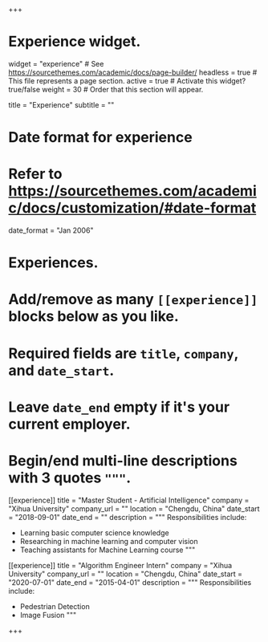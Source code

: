 +++
# Experience widget.
widget = "experience"  # See https://sourcethemes.com/academic/docs/page-builder/
headless = true  # This file represents a page section.
active = true  # Activate this widget? true/false
weight = 30  # Order that this section will appear.

title = "Experience"
subtitle = ""

# Date format for experience
#   Refer to https://sourcethemes.com/academic/docs/customization/#date-format
date_format = "Jan 2006"

# Experiences.
#   Add/remove as many `[[experience]]` blocks below as you like.
#   Required fields are `title`, `company`, and `date_start`.
#   Leave `date_end` empty if it's your current employer.
#   Begin/end multi-line descriptions with 3 quotes `"""`.
[[experience]]
  title = "Master Student - Artificial Intelligence"
  company = "Xihua University"
  company_url = ""
  location = "Chengdu, China"
  date_start = "2018-09-01"
  date_end = ""
  description = """
  Responsibilities include:

  * Learning basic computer science knowledge
  * Researching in machine learning and computer vision
  * Teaching assistants for Machine Learning course
      """

[[experience]]
  title = "Algorithm Engineer Intern"
  company = "Xihua University"
  company_url = ""
  location = "Chengdu, China"
  date_start = "2020-07-01"
  date_end = "2015-04-01"
  description = """
  Responsibilities include:

  * Pedestrian Detection
  * Image Fusion
    """

+++
